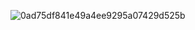 


![0ad75df841e49a4ee9295a07429d525b](https://github.com/user-attachments/assets/f45456de-1d9e-4506-8768-10d75de44717)







         
